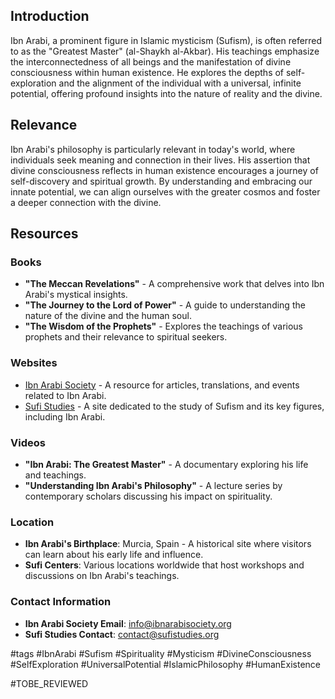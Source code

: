 
## Introduction
Ibn Arabi, a prominent figure in Islamic mysticism (Sufism), is often referred to as the "Greatest Master" (al-Shaykh al-Akbar). His teachings emphasize the interconnectedness of all beings and the manifestation of divine consciousness within human existence. He explores the depths of self-exploration and the alignment of the individual with a universal, infinite potential, offering profound insights into the nature of reality and the divine.

## Relevance
Ibn Arabi's philosophy is particularly relevant in today's world, where individuals seek meaning and connection in their lives. His assertion that divine consciousness reflects in human existence encourages a journey of self-discovery and spiritual growth. By understanding and embracing our innate potential, we can align ourselves with the greater cosmos and foster a deeper connection with the divine.

## Resources

### Books
- **"The Meccan Revelations"** - A comprehensive work that delves into Ibn Arabi's mystical insights.
- **"The Journey to the Lord of Power"** - A guide to understanding the nature of the divine and the human soul.
- **"The Wisdom of the Prophets"** - Explores the teachings of various prophets and their relevance to spiritual seekers.

### Websites
- [Ibn Arabi Society](http://www.ibnarabisociety.org) - A resource for articles, translations, and events related to Ibn Arabi.
- [Sufi Studies](http://www.sufistudies.org) - A site dedicated to the study of Sufism and its key figures, including Ibn Arabi.

### Videos
- **"Ibn Arabi: The Greatest Master"** - A documentary exploring his life and teachings.
- **"Understanding Ibn Arabi's Philosophy"** - A lecture series by contemporary scholars discussing his impact on spirituality.

### Location
- **Ibn Arabi's Birthplace**: Murcia, Spain - A historical site where visitors can learn about his early life and influence.
- **Sufi Centers**: Various locations worldwide that host workshops and discussions on Ibn Arabi's teachings.

### Contact Information
- **Ibn Arabi Society Email**: info@ibnarabisociety.org
- **Sufi Studies Contact**: contact@sufistudies.org

#tags
#IbnArabi #Sufism #Spirituality #Mysticism #DivineConsciousness #SelfExploration #UniversalPotential #IslamicPhilosophy #HumanExistence

#TOBE_REVIEWED
